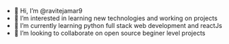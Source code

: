 - 👋 Hi, I’m @ravitejamar9
- 👀 I’m interested in learning new technologies and working on projects
- 🌱 I’m currently learning python full stack web development and reactJs
- 💞️ I’m looking to collaborate on open source beginer level projects
